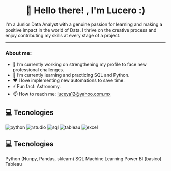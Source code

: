 <h1 align="center">👋 Hello there! , I'm Lucero :)</h1>
I'm a Junior Data Analyst with a genuine passion for learning and making a positive impact in the world of Data. I thrive on the creative process and enjoy contributing my skills at every stage of a project.

___
### About me:

- 🔭 I’m currently working on strengthening my profile to face new professional challenges.
- 🌱 I’m currently learning and practicing SQL and Python.
- ❤️ I love implementing new automations to save time.
- ⚡ Fun fact: Astronomy.
- 📫 How to reach me: luceya12@yahoo.com.mx

## 💻 Tecnologies
<div id="header" align="left">
    <img decoding="async" src="https://img.shields.io/badge/Python-3776AB?style=for-the-badge" alt="python"/>
  </a>
    <img decoding="async" src="https://img.shields.io/badge/R_Studio-80D0D7?style=for-the-badge" alt="rstudio"/>
  </a>
    <img decoding="async" src="https://img.shields.io/badge/SQL-6DB33F?style=for-the-badge" alt="sql"/>
  </a>
 <img decoding="async" src="https://img.shields.io/badge/Tableau-28457D8?style=for-the-badge" alt="tableau"/>
  </a>
 <img decoding="async" src="https://img.shields.io/badge/Microsoft_Excel-217346?style=for-the-badge" alt="excel"/>
  </a>



## 💻 Tecnologies
Python (Nunpy, Pandas, sklearn)
SQL
Machine Learning
Power BI (basico)
Tableau


